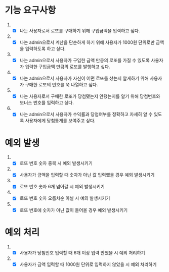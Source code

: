 # 기능 요구사항

1. - [x] 나는 사용자로서 로또를 구매하기 위해 구입금액을 입력하고 싶다.
2. - [x] 나는 admin으로서 계산을 단순하게 하기 위해 사용자가 1000원 단위로만 금액을 입력하도록 하고 싶다.
3. - [x] 나는 admin으로서 사용자가 구입한 금액 만킁의 로또를 가질 수 있도록 사용자가 입력한 구입금액 만큼의 로또를 발행하고 싶다.
4. - [x] 나는 admin으로서 사용자가 자신이 어떤 로또를 샀는지 알게하기 위해 사용자가 구매한 로또의 번호를 쭉 나열하고 싶다.
5. - [x] 나는 사용자로서 구매한 로또가 당첨됐는지 안됐는지를 알기 위해 당첨번호와 보너스 번호를 입력하고 싶다.
6. - [x] 나는 admin으로서 사용자가 수익률과 당첨여부를 정확하고 자세히 알 수 있도록 사용자에게 당첨통계를 보여주고 싶다.

# 예외 발생

1. - [x] 로또 번호 숫자 중복 시 예외 발생시키기
2. - [x] 사용자가 금액을 입력할 때 숫자가 아닌 값 입력했을 경우 예외 발생시키기
3. - [x] 로또 번호 숫자 6개 넘어갈 시 예외 발생시키기
4. - [x] 로또 번호 숫자 오름차순 아닐 시 예외 발생시키기
5. - [x] 로또 번호에 숫자가 아닌 값이 들어올 경우 예외 발생시키기

# 예외 처리

1. - [x] 사용자가 당첨번호 입력할 때 6개 이상 입력 안했을 시 예외 처리하기
2. - [x] 사용자가 금액 입력할 때 1000원 단위로 입력하지 않았을 시 예외 처리하기
